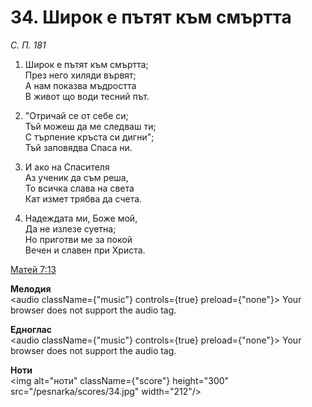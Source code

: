 # 34. Широк е пътят към смъртта

_С. П. 181_

1. Широк е пътят към смъртта;  
През него хиляди вървят;  
А нам показва мъдростта  
В живот що води тесний път.  

2. "Отричай се от себе си;  
Тъй можеш да ме следваш ти;  
С търпение кръста си дигни";  
Тъй заповядва Спаса ни.  

3. И ако на Спасителя  
Аз ученик да съм реша,  
То всичка слава на света  
Кат измет трябва да счета.  

4. Надеждата ми, Боже мой,  
Да не излезе суетна;  
Но приготви ме за покой  
Вечен и славен при Христа.

[Матей 7:13](http://biblia.bg/index.php?k=40&g=7&s=13)

**Мелодия**  
<audio className={"music"} controls={true} preload={"none"}>
    <source src="/pesnarka/mp3/34.mp3" type="audio/mpeg"/>
    Your browser does not support the audio tag.
</audio>

**Едноглас**  
<audio className={"music"} controls={true} preload={"none"}>
    <source src="/pesnarka/transp/34.mp3" type="audio/mpeg"/>
    Your browser does not support the audio tag.
</audio>

**Ноти**  
<img alt="ноти" className={"score"} height="300" src="/pesnarka/scores/34.jpg" width="212"/>
